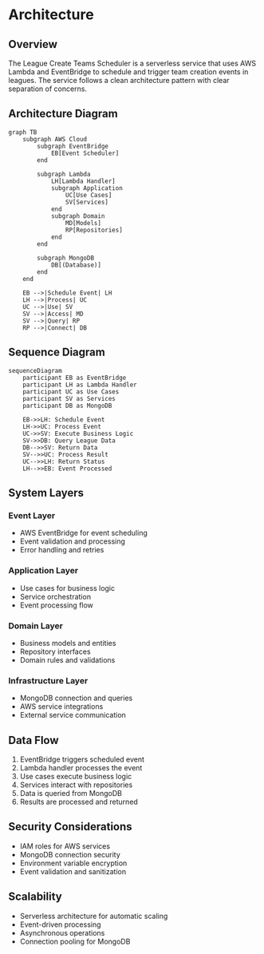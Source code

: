 # Architecture

## Overview
The League Create Teams Scheduler is a serverless service that uses AWS Lambda and EventBridge to schedule and trigger team creation events in leagues. The service follows a clean architecture pattern with clear separation of concerns.

## Architecture Diagram
```mermaid
graph TB
    subgraph AWS Cloud
        subgraph EventBridge
            EB[Event Scheduler]
        end
        
        subgraph Lambda
            LH[Lambda Handler]
            subgraph Application
                UC[Use Cases]
                SV[Services]
            end
            subgraph Domain
                MD[Models]
                RP[Repositories]
            end
        end
        
        subgraph MongoDB
            DB[(Database)]
        end
    end
    
    EB -->|Schedule Event| LH
    LH -->|Process| UC
    UC -->|Use| SV
    SV -->|Access| MD
    SV -->|Query| RP
    RP -->|Connect| DB
```

## Sequence Diagram
```mermaid
sequenceDiagram
    participant EB as EventBridge
    participant LH as Lambda Handler
    participant UC as Use Cases
    participant SV as Services
    participant DB as MongoDB
    
    EB->>LH: Schedule Event
    LH->>UC: Process Event
    UC->>SV: Execute Business Logic
    SV->>DB: Query League Data
    DB-->>SV: Return Data
    SV-->>UC: Process Result
    UC-->>LH: Return Status
    LH-->>EB: Event Processed
```

## System Layers

### Event Layer
- AWS EventBridge for event scheduling
- Event validation and processing
- Error handling and retries

### Application Layer
- Use cases for business logic
- Service orchestration
- Event processing flow

### Domain Layer
- Business models and entities
- Repository interfaces
- Domain rules and validations

### Infrastructure Layer
- MongoDB connection and queries
- AWS service integrations
- External service communication

## Data Flow
1. EventBridge triggers scheduled event
2. Lambda handler processes the event
3. Use cases execute business logic
4. Services interact with repositories
5. Data is queried from MongoDB
6. Results are processed and returned

## Security Considerations
- IAM roles for AWS services
- MongoDB connection security
- Environment variable encryption
- Event validation and sanitization

## Scalability
- Serverless architecture for automatic scaling
- Event-driven processing
- Asynchronous operations
- Connection pooling for MongoDB 